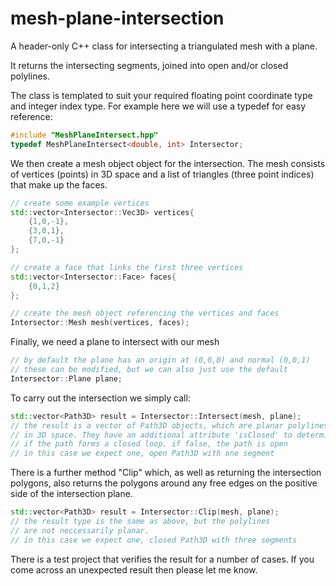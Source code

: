 # mesh-plane-intersection
A header-only C++ class for intersecting a triangulated mesh with a plane.

It returns the intersecting segments, joined into open and/or closed polylines.

The class is templated to suit your required floating point coordinate type and integer index type. For example here we will use a typedef for easy reference:
```cpp
#include "MeshPlaneIntersect.hpp"
typedef MeshPlaneIntersect<double, int> Intersector;
```
We then create a mesh object object for the intersection. The mesh consists of vertices (points) in 3D space and a list of triangles (three point indices) that make up the faces.
```cpp
// create some example vertices
std::vector<Intersector::Vec3D> vertices{
    {1,0,-1},
    {3,0,1},
    {7,0,-1}
};

// create a face that links the first three vertices
std::vector<Intersector::Face> faces{
    {0,1,2}
};

// create the mesh object referencing the vertices and faces
Intersector::Mesh mesh(vertices, faces);
```
Finally, we need a plane to intersect with our mesh
```cpp
// by default the plane has an origin at (0,0,0) and normal (0,0,1)
// these can be modified, but we can also just use the default
Intersector::Plane plane;
```
To carry out the intersection we simply call:
```cpp
std::vector<Path3D> result = Intersector::Intersect(mesh, plane);
// the result is a vector of Path3D objects, which are planar polylines
// in 3D space. They have an additional attribute 'isClosed' to determine
// if the path forms a closed loop. if false, the path is open
// in this case we expect one, open Path3D with one segment
```
There is a further method "Clip" which, as well as returning the intersection polygons, also returns the polygons around any free edges on the positive side of the intersection plane.
```cpp
std::vector<Path3D> result = Intersector::Clip(mesh, plane);
// the result type is the same as above, but the polylines
// are not neccessarily planar.
// in this case we expect one, closed Path3D with three segments
```
There is a test project that verifies the result for a number of cases. If you come across an unexpected result then please let me know.